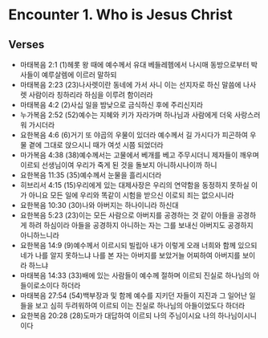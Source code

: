 #  Encounter 1. Who is Jesus Christ

## Verses
- 마태복음 2:1 (1)헤롯 왕 때에 예수께서 유대 베들레헴에서 나시매 동방으로부터 박사들이 예루살렘에 이르러 말하되
- 마태복음 2:23 (23)나사렛이란 동네에 가서 사니 이는 선지자로 하신 말씀에 나사렛 사람이라 칭하리라 하심을 이루려 함이러라
- 마태복음 4:2 (2)사십 일을 밤낮으로 금식하신 후에 주리신지라
- 누가복음 2:52 (52)예수는 지혜와 키가 자라가며 하나님과 사람에게 더욱 사랑스러워 가시더라
- 요한복음 4:6 (6)거기 또 야곱의 우물이 있더라 예수께서 길 가시다가 피곤하여 우물 곁에 그대로 앉으시니 때가 여섯 시쯤 되었더라
- 마가복음 4:38 (38)예수께서는 고물에서 베개를 베고 주무시더니 제자들이 깨우며 이르되 선생님이여 우리가 죽게 된 것을 돌보지 아니하시나이까 하니
- 요한복음 11:35 (35)예수께서 눈물을 흘리시더라
- 히브리서 4:15 (15)우리에게 있는 대제사장은 우리의 연약함을 동정하지 못하실 이가 아니요 모든 일에 우리와 똑같이 시험을 받으신 이로되 죄는 없으시니라
- 요한복음 10:30 (30)나와 아버지는 하나이니라 하신대
- 요한복음 5:23 (23)이는 모든 사람으로 아버지를 공경하는 것 같이 아들을 공경하게 하려 하심이라 아들을 공경하지 아니하는 자는 그를 보내신 아버지도 공경하지 아니하느니라
- 요한복음 14:9 (9)예수께서 이르시되 빌립아 내가 이렇게 오래 너희와 함께 있으되 네가 나를 알지 못하느냐 나를 본 자는 아버지를 보았거늘 어찌하여 아버지를 보이라 하느냐
- 마태복음 14:33 (33)배에 있는 사람들이 예수께 절하며 이르되 진실로 하나님의 아들이로소이다 하더라
- 마태복음 27:54 (54)백부장과 및 함께 예수를 지키던 자들이 지진과 그 일어난 일들을 보고 심히 두려워하여 이르되 이는 진실로 하나님의 아들이었도다 하더라
- 요한복음 20:28 (28)도마가 대답하여 이르되 나의 주님이시요 나의 하나님이시니이다
